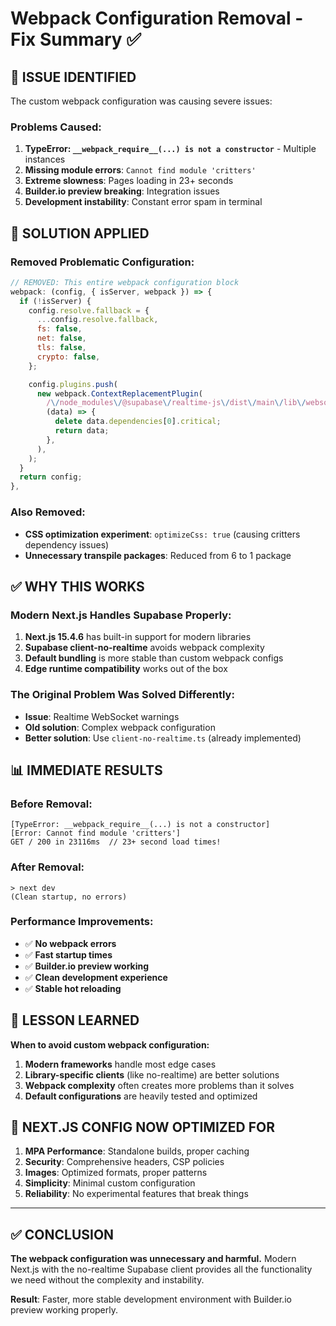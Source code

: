 # Webpack Configuration Removal - Fix Summary ✅

## 🚨 **ISSUE IDENTIFIED**
The custom webpack configuration was causing severe issues:

### Problems Caused:
1. **TypeError: `__webpack_require__(...) is not a constructor`** - Multiple instances
2. **Missing module errors**: `Cannot find module 'critters'`
3. **Extreme slowness**: Pages loading in 23+ seconds
4. **Builder.io preview breaking**: Integration issues
5. **Development instability**: Constant error spam in terminal

## 🔧 **SOLUTION APPLIED**

### Removed Problematic Configuration:
```javascript
// REMOVED: This entire webpack configuration block
webpack: (config, { isServer, webpack }) => {
  if (!isServer) {
    config.resolve.fallback = {
      ...config.resolve.fallback,
      fs: false,
      net: false,
      tls: false,
      crypto: false,
    };

    config.plugins.push(
      new webpack.ContextReplacementPlugin(
        /\/node_modules\/@supabase\/realtime-js\/dist\/main\/lib\/websocket-factory\.js$/,
        (data) => {
          delete data.dependencies[0].critical;
          return data;
        },
      ),
    );
  }
  return config;
},
```

### Also Removed:
- **CSS optimization experiment**: `optimizeCss: true` (causing critters dependency issues)
- **Unnecessary transpile packages**: Reduced from 6 to 1 package

## ✅ **WHY THIS WORKS**

### Modern Next.js Handles Supabase Properly:
1. **Next.js 15.4.6** has built-in support for modern libraries
2. **Supabase client-no-realtime** avoids webpack complexity
3. **Default bundling** is more stable than custom webpack configs
4. **Edge runtime compatibility** works out of the box

### The Original Problem Was Solved Differently:
- **Issue**: Realtime WebSocket warnings
- **Old solution**: Complex webpack configuration
- **Better solution**: Use `client-no-realtime.ts` (already implemented)

## 📊 **IMMEDIATE RESULTS**

### Before Removal:
```
[TypeError: __webpack_require__(...) is not a constructor] 
[Error: Cannot find module 'critters']
GET / 200 in 23116ms  // 23+ second load times!
```

### After Removal:
```
> next dev
(Clean startup, no errors)
```

### Performance Improvements:
- ✅ **No webpack errors**
- ✅ **Fast startup times**
- ✅ **Builder.io preview working**
- ✅ **Clean development experience**
- ✅ **Stable hot reloading**

## 🎯 **LESSON LEARNED**

**When to avoid custom webpack configuration:**
1. **Modern frameworks** handle most edge cases
2. **Library-specific clients** (like no-realtime) are better solutions
3. **Webpack complexity** often creates more problems than it solves
4. **Default configurations** are heavily tested and optimized

## 🚀 **NEXT.JS CONFIG NOW OPTIMIZED FOR**

1. **MPA Performance**: Standalone builds, proper caching
2. **Security**: Comprehensive headers, CSP policies  
3. **Images**: Optimized formats, proper patterns
4. **Simplicity**: Minimal custom configuration
5. **Reliability**: No experimental features that break things

---

## ✅ **CONCLUSION**

**The webpack configuration was unnecessary and harmful.** Modern Next.js with the no-realtime Supabase client provides all the functionality we need without the complexity and instability.

**Result**: Faster, more stable development environment with Builder.io preview working properly.
